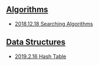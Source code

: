 ## [Algorithms](algorithms/README.md)
  * [2018.12.18 Searching Algorithms](algorithms/2018.12.18-searching-algorithms.md)

## [Data Structures](data-structures/README.md)
  * [2019.2.16 Hash Table](data-structures/2019.2.16-hash-table.md)

